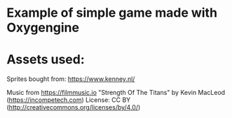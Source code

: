 # Example of simple game made with Oxygengine

# Assets used:
Sprites bought from: https://www.kenney.nl/

Music from https://filmmusic.io
"Strength Of The Titans" by Kevin MacLeod (https://incompetech.com)
License: CC BY (http://creativecommons.org/licenses/by/4.0/)
